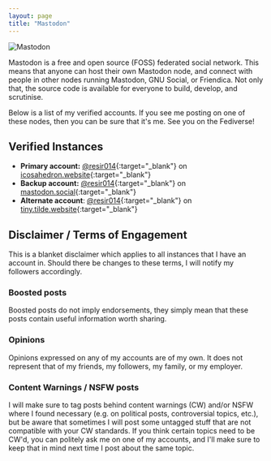 ```yaml
---
layout: page
title: "Mastodon"
---
```


<img src="{{ site.baseurl }}/public/images/stuff/mastodon/2017-04-06_20-25-10.png" alt="Mastodon">

Mastodon is a free and open source (FOSS) federated social network. This means that anyone can host their own Mastodon node, and connect with people in other nodes running Mastodon, GNU Social, or Friendica. Not only that, the source code is available for everyone to build, develop, and scrutinise.

Below is a list of my verified accounts. If you see me posting on one of these nodes, then you can be sure that it's me. See you on the Fediverse!

## Verified Instances

* **Primary account:** [@resir014](https://icosahedron.website/@resir014){:target="_blank"} on [icosahedron.website](https://icosahedron.website){:target="_blank"}
* **Backup account:** [@resir014](https://mastodon.social/@resir014){:target="_blank"} on [mastodon.social](https://mastodon.social){:target="_blank"}
* **Alternate account**: [@resir014](https://tiny.tilde.website/@resir014){:target="_blank"} on [tiny.tilde.website](https://tiny.tilde.website){:target="_blank"}

## Disclaimer / Terms of Engagement

This is a blanket disclaimer which applies to all instances that I have an account in. Should there be changes to these terms, I will notify my followers accordingly.

### Boosted posts

Boosted posts do not imply endorsements, they simply mean that these posts contain useful information worth sharing.

### Opinions

Opinions expressed on any of my accounts are of my own. It does not represent that of my friends, my followers, my family, or my employer.

### Content Warnings / NSFW posts

I will make sure to tag posts behind content warnings (CW) and/or NSFW where I found necessary (e.g. on political posts, controversial topics, etc.), but be aware that sometimes I will post some untagged stuff that are not compatible with your CW standards. If you think certain topics need to be CW'd, you can politely ask me on one of my accounts, and I'll make sure to keep that in mind next time I post about the same topic.
